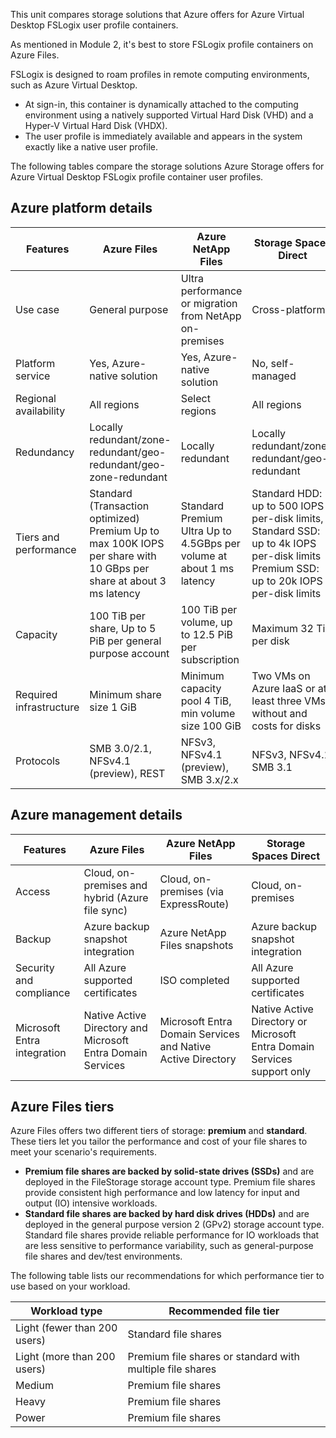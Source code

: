 This unit compares storage solutions that Azure offers for Azure Virtual Desktop FSLogix user profile containers.

As mentioned in Module 2, it's best to store FSLogix profile containers on Azure Files.

FSLogix is designed to roam profiles in remote computing environments, such as Azure Virtual Desktop.

 -  At sign-in, this container is dynamically attached to the computing environment using a natively supported Virtual Hard Disk (VHD) and a Hyper-V Virtual Hard Disk (VHDX).
 -  The user profile is immediately available and appears in the system exactly like a native user profile.

The following tables compare the storage solutions Azure Storage offers for Azure Virtual Desktop FSLogix profile container user profiles.

## Azure platform details

| **Features**            | **Azure Files**                                                                                                     | **Azure NetApp Files**                                                | **Storage Spaces Direct**                                                                                                             |
| ----------------------- | ------------------------------------------------------------------------------------------------------------------- | --------------------------------------------------------------------- | ------------------------------------------------------------------------------------------------------------------------------------- |
| Use case                | General purpose                                                                                                     | Ultra performance or migration from NetApp on-premises                | Cross-platform                                                                                                                        |
| Platform service        | Yes, Azure-native solution                                                                                          | Yes, Azure-native solution                                            | No, self-managed                                                                                                                      |
| Regional availability   | All regions                                                                                                         | Select regions                                                        | All regions                                                                                                                           |
| Redundancy              | Locally redundant/zone-redundant/geo-redundant/geo-zone-redundant                                                   | Locally redundant                                                     | Locally redundant/zone-redundant/geo-redundant                                                                                        |
| Tiers and performance   | Standard (Transaction optimized) Premium Up to max 100K IOPS per share with 10 GBps per share at about 3 ms latency | Standard Premium Ultra Up to 4.5GBps per volume at about 1 ms latency | Standard HDD: up to 500 IOPS per-disk limits, Standard SSD: up to 4k IOPS per-disk limits Premium SSD: up to 20k IOPS per-disk limits |
| Capacity                | 100 TiB per share, Up to 5 PiB per general purpose account                                                          | 100 TiB per volume, up to 12.5 PiB per subscription                   | Maximum 32 TiB per disk                                                                                                               |
| Required infrastructure | Minimum share size 1 GiB                                                                                            | Minimum capacity pool 4 TiB, min volume size 100 GiB                  | Two VMs on Azure IaaS or at least three VMs without and costs for disks                                                               |
| Protocols               | SMB 3.0/2.1, NFSv4.1 (preview), REST                                                                                | NFSv3, NFSv4.1 (preview), SMB 3.x/2.x                                 | NFSv3, NFSv4.1, SMB 3.1                                                                                                               |

## Azure management details

| **Features**                       | **Azure Files**                                                    | **Azure NetApp Files**                                             | **Storage Spaces Direct**                                                      |
| ---------------------------------- | ------------------------------------------------------------------ | ------------------------------------------------------------------ | ------------------------------------------------------------------------------ |
| Access                             | Cloud, on-premises and hybrid (Azure file sync)                    | Cloud, on-premises (via ExpressRoute)                              | Cloud, on-premises                                                             |
| Backup                             | Azure backup snapshot integration                                  | Azure NetApp Files snapshots                                       | Azure backup snapshot integration                                              |
| Security and compliance            | All Azure supported certificates                                   | ISO completed                                                      | All Azure supported certificates                                               |
| Microsoft Entra integration | Native Active Directory and Microsoft Entra Domain Services | Microsoft Entra Domain Services and Native Active Directory | Native Active Directory or Microsoft Entra Domain Services support only |

## Azure Files tiers

Azure Files offers two different tiers of storage: **premium** and **standard**. These tiers let you tailor the performance and cost of your file shares to meet your scenario's requirements.

 -  **Premium file shares are backed by solid-state drives (SSDs)** and are deployed in the FileStorage storage account type. Premium file shares provide consistent high performance and low latency for input and output (IO) intensive workloads.
 -  **Standard file shares are backed by hard disk drives (HDDs)** and are deployed in the general purpose version 2 (GPv2) storage account type. Standard file shares provide reliable performance for IO workloads that are less sensitive to performance variability, such as general-purpose file shares and dev/test environments.

The following table lists our recommendations for which performance tier to use based on your workload.

| **Workload type**            | **Recommended file tier**                                 |
| ---------------------------- | --------------------------------------------------------- |
| Light (fewer than 200 users) | Standard file shares                                      |
| Light (more than 200 users)  | Premium file shares or standard with multiple file shares |
| Medium                       | Premium file shares                                       |
| Heavy                        | Premium file shares                                       |
| Power                        | Premium file shares                                       |
